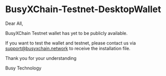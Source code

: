 # BusyXChain-Testnet-DesktopWallet

Dear All,

BusyXChain Testnet wallet has yet to be publicly available.

If you want to test the wallet and testnet, please contact us via support@busyxchain.network to receive the installation file.

Thank you for your understanding

Busy Technology
